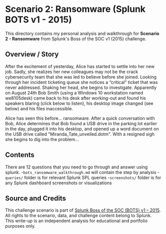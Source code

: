 # Scenario 2: Ransomware (Splunk BOTS v1 - 2015)

This directory contains my personal analysis and walkthrough for **Scenario 2 - Ransomware** from Splunk's Boss of the SOC v1 (2015) challenge.

## Overview / Story
After the excitement of yesterday, Alice has started to settle into her new job. Sadly, she realizes her new colleagues may not be the crack cybersecurity team that she was led to believe before she joined. Looking through her incident ticketing queue she notices a “critical” ticket that was never addressed. Shaking her head, she begins to investigate. Apparently on August 24th Bob Smith (using a Windows 10 workstation named we8105desk) came back to his desk after working-out and found his speakers blaring (click below to listen), his desktop image changed (see below) and his files inaccessible.

Alice has seen this before... ransomware. After a quick conversation with Bob, Alice determines that Bob found a USB drive in the parking lot earlier in the day, plugged it into his desktop, and opened up a word document on the USB drive called "Miranda_Tate_unveiled.dotm". With a resigned sigh she begins to dig into the problem...

## Contents
There are 12 questions that you need to go through and answer using splunk. 
-`bots_ransomware_walkthrough.md` will contain the step by analysis
-`queries/` folder is for relevant Splunk SPL queries
-`screenshots/` folder is for any Splunk dashboard screenshots or visualizations

## Source and Credits
This challenge scenario is part of [Splunk Boss of the SOC (BOTS) v1 – 2015](https://bots.splunk.com/event/3oQ7sqI5bajOCP43o0svqT/scenario/5vqgZJanGgTCXawi4nliIF).  
All rights to the scenario, data, and challenge content belong to Splunk.  
This write-up is an independent analysis for educational and portfolio purposes only.
